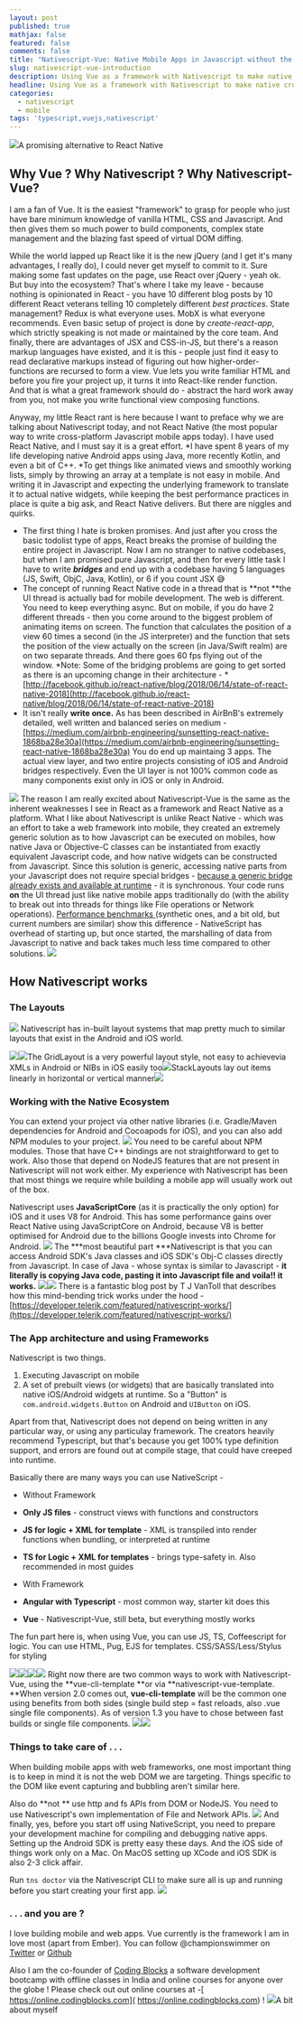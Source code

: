 ```yaml
---
layout: post
published: true
mathjax: false
featured: false
comments: false
title: "Nativescript-Vue: Native Mobile Apps in Javascript without the Hard Parts™"
slug: nativescript-vue-introduction
description: Using Vue as a framework with Nativescript to make native cross platform mobile apps.
headline: Using Vue as a framework with Nativescript to make native cross platform mobile apps.
categories:
  - nativescript
  - mobile
tags: 'typescript,vuejs,nativescript'
---
```


![](https://speakerd.s3.amazonaws.com/presentations/631d316c9e6d4b6ab16448dd57b266db/slide_0.jpg)A promising alternative to React Native 
## Why Vue ? Why Nativescript ? Why Nativescript-Vue? 

I am a fan of Vue. It is the easiest "framework" to grasp for people who just have bare minimum knowledge of vanilla HTML, CSS and Javascript. And then gives them so much power to build components, complex state management and the blazing fast speed of virtual DOM diffing. 

While the world lapped up React like it is the new jQuery (and I get it's many advantages, I really do), I could never get myself to commit to it. Sure making some fast updates on the page, use React over jQuery - yeah ok. But buy into the ecosystem? That's where I take my leave - because nothing is opinionated in React - you have 10 different blog posts by 10 different React veterans telling 10 completely different *best practices*. State management? Redux is what everyone uses. MobX is what everyone recommends. Even basic setup of project is done by *create-react-app*, which strictly speaking is not made or maintained by the core team. And finally, there are advantages of JSX and CSS-in-JS, but there's a reason markup languages have existed, and it is this - people just find it easy to read declarative markups instead of figuring out how higher-order-functions are recursed to form a view. Vue lets you write familiar HTML and before you fire your project up, it turns it into React-like render function. And that is what a great framework should do - abstract the hard work away from you, not make you write functional view composing functions. 

Anyway, my little React rant is here because I want to preface why we are talking about Nativescript today, and not React Native (the most popular way to write cross-platform Javascript mobile apps today). I have used React Native, and I must say it is a great effort. *I have spent 8 years of my life developing native Android apps using Java, more recently Kotlin, and even a bit of C++. *To get things like animated views and smoothly working lists, simply by throwing an array at a template is not easy in mobile. And writing it in Javascript and expecting the underlying framework to translate it to actual native widgets, while keeping the best performance practices in place is quite a big ask, and React Native delivers. But there are niggles and quirks. 

- The first thing I hate is broken promises. And just after you cross the basic todolist type of apps, React breaks the promise of building the entire project in Javascript. Now I am no stranger to native codebases, but when I am promised pure Javascript, and then for every little task I have to write ***bridges*** and end up with a codebase having 5 languages (JS, Swift, ObjC, Java, Kotlin), or 6 if you count JSX 😅
- The concept of running React Native code in a thread that is **not **the UI thread is actually bad for mobile development. The web is different. You need to keep everything async. But on mobile, if you do have 2 different threads - then you come around to the biggest problem of animating items on screen. The function that calculates the position of a view 60 times a second (in the JS interpreter) and the function that sets the position of the view actually on the screen (in Java/Swift realm) are on two separate threads. And there goes 60 fps flying out of the window. 
*Note: Some of the bridging problems are going to get sorted as there is an upcoming change in their architecture - *[http://facebook.github.io/react-native/blog/2018/06/14/state-of-react-native-2018](http://facebook.github.io/react-native/blog/2018/06/14/state-of-react-native-2018)
- It isn't really **write once.** As has been described in AirBnB's extremely detailed, well written and balanced series on medium - [https://medium.com/airbnb-engineering/sunsetting-react-native-1868ba28e30a](https://medium.com/airbnb-engineering/sunsetting-react-native-1868ba28e30a)
You do end up maintaing 3 apps. The actual view layer, and two entire projects consisting of iOS and Android bridges respectively. Even the UI layer is not 100% common code as many components exist only in iOS or only in Android.

![](https://speakerd.s3.amazonaws.com/presentations/631d316c9e6d4b6ab16448dd57b266db/slide_2.jpg)
The reason I am really excited about Nativescript-Vue is the same as the inherent weaknesses I see in React as a framework and React Native as a platform. What I like about Nativescript is unlike React Native - which was an effort to take a web framework into mobile, they created an extremely generic solution as to how Javascript can be executed on mobiles, how native Java or Objective-C classes can be instantiated from exactly equivalent Javascript code, and how native widgets can be constructed from Javascript. Since this solution is generic, accessing native parts from your Javascript does not require special bridges - [because a generic bridge already exists and available at runtime](https://docs.nativescript.org/core-concepts/android-runtime/advanced-topics/execution-flow) - it is synchronous. Your code runs **on** the UI thread just like native mobile apps traditionally do (with the ability to break out into threads for things like File operations or Network operations). [Performance benchmarks ](https://github.com/NativeScript/sample-iOS-Profiling/tree/performance-tests)(synthetic ones, and a bit old, but current numbers are similar) show this difference - NativeScript has overhead of starting up, but once started, the marshalling of data from Javascript to native and back takes much less time compared to other solutions. 
![](https://speakerd.s3.amazonaws.com/presentations/631d316c9e6d4b6ab16448dd57b266db/slide_5.jpg)
## How Nativescript works

### The Layouts 
![](https://speakerd.s3.amazonaws.com/presentations/631d316c9e6d4b6ab16448dd57b266db/slide_6.jpg)
Nativescript has in-built layout systems that map pretty much to similar layouts that exist in the Android and iOS world.

![](https://speakerd.s3.amazonaws.com/presentations/631d316c9e6d4b6ab16448dd57b266db/slide_7.jpg)![](https://speakerd.s3.amazonaws.com/presentations/631d316c9e6d4b6ab16448dd57b266db/slide_8.jpg)The GridLayout is a very powerful layout style, not easy to achievevia XMLs in Android or NIBs in iOS easily too‌‌![](https://speakerd.s3.amazonaws.com/presentations/631d316c9e6d4b6ab16448dd57b266db/slide_9.jpg)StackLayouts lay out items linearly in horizontal or vertical manner![](https://speakerd.s3.amazonaws.com/presentations/631d316c9e6d4b6ab16448dd57b266db/slide_10.jpg)
### Working with the Native Ecosystem

You can extend your project via other native libraries (i.e. Gradle/Maven dependencies for Android and Cocoapods for iOS), and you can also add NPM modules to your project.
![](https://speakerd.s3.amazonaws.com/presentations/631d316c9e6d4b6ab16448dd57b266db/slide_11.jpg)
You need to be careful about NPM modules. Those that have C++ bindings are not straightforward to get to work. Also those that depend on NodeJS features that are not present in Nativescript will not work either. My experience with Nativescript has been that most things we require while building a mobile app will usually work out of the box. 

Nativescript uses **JavaScriptCore** (as it is practically the only option) for iOS and it uses V8 for Android. This has some performance gains over React Native using JavaScriptCore on Android, because V8 is better optimised for Android due to the billions Google invests into Chrome for Android. 
![](https://speakerd.s3.amazonaws.com/presentations/631d316c9e6d4b6ab16448dd57b266db/slide_12.jpg)
The ***most beautiful part ***Nativescript is that you can access Android SDK's Java classes and iOS SDK's Obj-C classes directly from Javascript. In case of Java - whose syntax is similar to Javascript - **it literally is copying Java code, pasting it into Javascript file and voila!! it works.**
![](https://speakerd.s3.amazonaws.com/presentations/631d316c9e6d4b6ab16448dd57b266db/slide_13.jpg)![](https://speakerd.s3.amazonaws.com/presentations/631d316c9e6d4b6ab16448dd57b266db/slide_14.jpg)
There is a fantastic blog post by T J VanToll that describes how this mind-bending trick works under the hood - [https://developer.telerik.com/featured/nativescript-works/](https://developer.telerik.com/featured/nativescript-works/)

### The App architecture and using Frameworks

Nativescript is two things.

1. Executing Javascript on mobile
2. A set of prebuilt views (or widgets) that are basically translated into native iOS/Android widgets at runtime. So a "Button" is `com.android.widgets.Button` on Android and `UIButton` on iOS. 

Apart from that, Nativescript does not depend on being written in any particular way, or using any particulay framework. The creators heavily recommend Typescript, but that's because you get 100% type definition support, and errors are found out at compile stage, that could have creeped into runtime. 

Basically there are many ways you can use NativeScript - 

- Without Framework

- **Only JS files** - construct views with functions and constructors
- **JS for logic + XML for template**  - XML is transpiled into render functions when bundling, or interpreted at runtime
- **TS for Logic + XML for templates** - brings type-safety in. Also recommended in most guides

- With Framework

- **Angular with Typescript** - most common way, starter kit does this
- **Vue** - Nativescript-Vue, still beta, but everything mostly works

The fun part here is, when using Vue, you can use JS, TS, Coffeescript for logic. You can use HTML, Pug, EJS for templates. CSS/SASS/Less/Stylus for styling

![](https://speakerd.s3.amazonaws.com/presentations/631d316c9e6d4b6ab16448dd57b266db/slide_16.jpg)![](https://speakerd.s3.amazonaws.com/presentations/631d316c9e6d4b6ab16448dd57b266db/slide_17.jpg)![](https://speakerd.s3.amazonaws.com/presentations/631d316c9e6d4b6ab16448dd57b266db/slide_18.jpg)![](https://speakerd.s3.amazonaws.com/presentations/631d316c9e6d4b6ab16448dd57b266db/slide_19.jpg)
Right now there are two common ways to work with Nativescript-Vue, using the **vue-cli-template **or via **nativescript-vue-template. **When version 2.0 comes out, **vue-cli-template** will be the common one using benefits from both sides (single build step = fast reloads, also .vue single file components). As of version 1.3 you have to chose between fast builds or single file components. 
![](https://speakerd.s3.amazonaws.com/presentations/631d316c9e6d4b6ab16448dd57b266db/slide_20.jpg)![](https://speakerd.s3.amazonaws.com/presentations/631d316c9e6d4b6ab16448dd57b266db/slide_21.jpg)
### Things to take care of . . .

When building mobile apps with web frameworks, one most important thing is to keep in mind it is not the web DOM we are targeting. Things specific to the DOM like event capturing and bubbling aren't similar here. 

Also do **not ** use http and fs APIs from DOM or NodeJS. You need to use Nativescript's own implementation of File and Network APIs. 
![](https://speakerd.s3.amazonaws.com/presentations/631d316c9e6d4b6ab16448dd57b266db/slide_24.jpg)
And finally, yes, before you start off using NativeScript, you need to prepare your development machine for compiling and debugging native apps. Setting up the Android SDK is pretty easy these days. And the iOS side of things work only on a Mac. On MacOS setting up XCode and iOS SDK is also 2-3 click affair. 

Run `tns doctor` via the Nativescript CLI to make sure all is up and running before you start creating your first app. 
![](https://speakerd.s3.amazonaws.com/presentations/631d316c9e6d4b6ab16448dd57b266db/slide_25.jpg)
### . . . and you are ? 

I love building mobile and web apps. Vue currently is the framework I am in love most (apart from Ember). You can follow @championswimmer on [Twitter](https://twitter.com/championswimmer) or [Github](https://github.com/championswimmer)

Also I am the co-founder of [Coding Blocks](https://cb.lk) a software development bootcamp with offline classes in India and online courses for anyone over the globe ! Please check out out online courses at -[ https://online.codingblocks.com]( https://online.codingblocks.com) !
![](https://speakerd.s3.amazonaws.com/presentations/631d316c9e6d4b6ab16448dd57b266db/slide_1.jpg)A bit about myself
